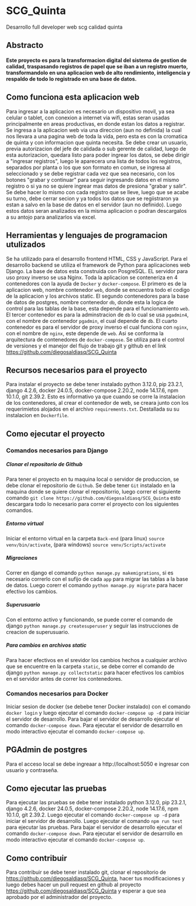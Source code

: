 # SCG_Quinta
Desarrollo full developer web scg calidad quinta

## Abstracto

#### Este proyecto es para la transformacion digital del sistema de gestion de calidad, traspasando registros de papel que se iban a un registro muerto, transformandolo en una aplicacion web de alto rendimiento, inteligencia y respaldo de todo lo registrado en una base de datos.

## Como funciona esta aplicacion web

Para ingresar a la aplicacion es necesario un dispositivo movil, ya sea celular o tablet, con conexion a internet via wifi, estas seran usadas principalmente en areas productivas, en donde estan los datos a registrar. Se ingresa a la aplicacion web via una direccion (aun no definida) la cual nos llevara a una pagina web de toda la vida, pero esta es con la cromatica de quinta y con informacion que quinta necesita. Se debe crear un usuario, previa autorizacion del jefe de calidada o sub gerente de calidad, luego de esta autorizacion, quedara listo para poder ingrear los datos, se debe dirigir a "ingresar registros", luego le aparecera una lista de todos los registros, separados por planta o los que son formato en comun, se ingresa al seleccionado y se debe registrar cada vez que sea necesario, con los botones "grabar y continuar" para seguir ingresando datos en el mismo registro o si ya no se quiere ingrear mas datos de presiona "grabar y salir". Se debe hacer lo mismo con cada registro que se lleve, luego que se acabe su turno, debe cerrar secion y ya todos los datos que se regiistraron ya estan a salvo en la base de datos en el servidor (aun no definido). Luego estos datos seran analizados en la misma aplicacion o podran descargalos a su antojo para analizarlos via excel. 

## Herramientas y lenguajes de programacion utulizados

Se ha utilizado para el desarrollo frontend HTML, CSS y JavaScript. Para el desarrollo backend se utiliza el framework de Python para aplicaciones web Django. La base de datos esta construida con PosgreSQL. EL servidor para uso proxy inverso se usa Nginx. Toda la aplicacion se conteneriza en 4 contenedores con la ayuda de `Docker` y `docker-compose`. El primero es de la aplicacion web, nombre contenedor `web`, donde se encuentra todo el codigo de la aplicacion y los archivos static. El segundo contenedores para la base de datos de postgres, nombre contenedor `db`, donde esta la logica de control para las tablas de la base, esta depende para el funcionamiento `web`. El tercer contenedor es para la adminstracion de `db` lo cual se usa `pgadmin4`, con el nombre de contenedor `pgadmin`, el cual depende de `db`. El cuarto contenedor es para el servidor de proxy inverso el cual funciona con `nginx`, con el nombre de `nginx`, este depende de `web`. Asi se conforma la arquitectura de contenedores de `docker-compose`.
Se utiliza para el control de versiones y el manejor del flujo de trabajo git y github en el link https://github.com/diegosaldiasq/SCG_Quinta

## Recursos necesarios para el proyecto

Para instalar el proyecto se debe tener instalado python 3.12.0, pip 23.2.1, django 4.2.6, docker 24.0.5, docker-compose 2.20.2, node 14.17.6, npm 10.1.0, git 2.39.2. Esto es informativo ya que cuando se corre la instalacion de los contenedores, al crear el contenedor de web, se creara junto con los requerimietos alojados en el archivo `requirements.txt`. Destallada su su instalacion en `Dockerfile`.

## Como ejecutar el proyecto

### Comandos necesarios para Django
##### Clonar el repositorio de Github
Para tener el proyecto en tu maquina local o servidor de produccion, se debe clonar el repositorio de `Github`. Se debe tener `Git` instalado en la maquina donde se quiere clonar el repositorrio, luego correr el siguiente comando `git clone https://github.com/diegosaldiasq/SCG_Quinta` esto descargara todo lo necesario para correr el proyecto con los siguientes comandos. 
##### Entorno virtual
Iniciar el entorno virtual en la carpeta `Back-end` (para linux) `source venv/bin/activate`, (para windows) `source venv/Scripts/activate`
##### Migraciones
Correr en django el comando `python manage.py makemigrations`, si es necesario correrlo con el sufijo de cada `app` para migrar las tablas a la base de datos. Luego corerr el comando `python manage.py migrate` para hacer efectivo los cambios.
##### Superusuario
Con el entorno activo y funcionando, se puede correr el comando de django `python manage.py createsuperuser` y seguir las instrucciones de creacion de superusuario.
##### Para cambios en archivos static
Para hacer efectivos en el srevidor los cambios hechos a cualquier archivo que se encuentre en la carpeta `static`, se debe correr el comando de django `python manage.py collectstatic` para hacer efectivos los cambios en el servidor antes de correr los contenedores.

### Comandos necesarios para Docker

Iniciar sesion de docker (se debebe tener Docker instalado) con el comando `docker login` y luego ejecutar el comando `docker-compose up -d` para iniciar el servidor de desarrollo. Para bajar el servidor de desarrollo ejecutar el comando `docker-compose down`. Para ejecutar el servidor de desarrollo en modo interactivo ejecutar el comando `docker-compose up`. 

## PGAdmin de postgres

Para el acceso local se debe ingreaar a http://localhost:5050 e ingresar con usuario y contraseña.

## Como ejecutar las pruebas

Para ejecutar las pruebas se debe tener instalado python 3.12.0, pip 23.2.1, django 4.2.6, docker 24.0.5, docker-compose 2.20.2, node 14.17.6, npm 10.1.0, git 2.39.2. Luego ejecutar el comando `docker-compose up -d` para iniciar el servidor de desarrollo. Luego ejecutar el comando `npm run test` para ejecutar las pruebas. Para bajar el servidor de desarrollo ejecutar el comando `docker-compose down`. Para ejecutar el servidor de desarrollo en modo interactivo ejecutar el comando `docker-compose up`.

## Como contribuir

Para contribuir se debe tener instalado git, clonar el repositorio de https://github.com/diegosaldiasq/SCG_Quinta, hacer tus modificaciones y luego debes hacer un pull request en github al proyecto https://github.com/diegosaldiasq/SCG_Quinta y esperar a que sea aprobado por el administrador del proyecto.